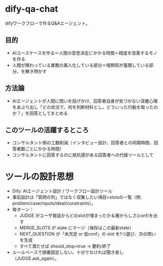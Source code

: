 # dify-qa-chat
difyワークフローで作るQ&Aエージェント。  

## 目的
- AIユースケースを作る＝人間の意思決定にかかる時間＋精度を改善するモノを作る
- 人間が関わっている業務の属人化している部分＝暗黙知が蓄積している部分、を解き明かす

## 方法論
- AIエージェントが人間に問いを投げかけ、回答者自身が気づかない深層心理をあぶり出し「どの状況で、何を判断材料とし、どういった行動を取ったのか？」を回答としてまとめる

## このツールの活躍するところ
- コンサルタント側の工数削減（インタビュー設計、回答者との同期時間、回答者数ごとにかかる時間）
- コンサルタントに回答するのに抵抗感がある回答者への代替ツールとして

# ツールの設計思想
- Dify: AIエージェント設計 / ワークフロー設計ツール
- 事前設計は「質問の列」ではなく収集したい項目=slotsの一覧（例: problem/case/inputs/ideal/constraints）。
- 毎ターン：
    - JUDGE がユーザ発話からどのslotが埋まったか＆確からしさ(conf)を出す
    - MERGE_SLOTS が state にマージ（保存はこの最新state）
    - NEXT_QUESTION が「未充足 or 低conf」の slot を1つ選び、次の問いを生成
    - すべて満たせば should_stop=true → 要約/終了
- ルールベースで順番固定しない。十分でなければ聞き直し（JUDGE.ask_again）。